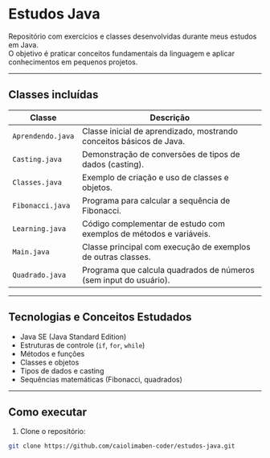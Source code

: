 # Estudos Java

Repositório com exercícios e classes desenvolvidas durante meus estudos em Java.  
O objetivo é praticar conceitos fundamentais da linguagem e aplicar conhecimentos em pequenos projetos.

---

## Classes incluídas

| Classe        | Descrição                                                                 |
|---------------|---------------------------------------------------------------------------|
| `Aprendendo.java` | Classe inicial de aprendizado, mostrando conceitos básicos de Java.       |
| `Casting.java`    | Demonstração de conversões de tipos de dados (casting).                  |
| `Classes.java`    | Exemplo de criação e uso de classes e objetos.                          |
| `Fibonacci.java`  | Programa para calcular a sequência de Fibonacci.                        |
| `Learning.java`   | Código complementar de estudo com exemplos de métodos e variáveis.      |
| `Main.java`       | Classe principal com execução de exemplos de outras classes.           |
| `Quadrado.java`   | Programa que calcula quadrados de números (sem input do usuário).      |

---

## Tecnologias e Conceitos Estudados

- Java SE (Java Standard Edition)  
- Estruturas de controle (`if`, `for`, `while`)  
- Métodos e funções  
- Classes e objetos  
- Tipos de dados e casting  
- Sequências matemáticas (Fibonacci, quadrados)  

---

## Como executar

1. Clone o repositório:
```bash
git clone https://github.com/caiolimaben-coder/estudos-java.git
